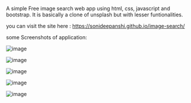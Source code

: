 A simple Free image search web app using html, css, javascript and bootstrap. It is basically a clone of unsplash but with lesser funtionalities.

you can visit the site here : https://sonideepanshi.github.io/image-search/

some Screenshots of application:

![image](https://user-images.githubusercontent.com/106514031/185804340-649e9315-28e7-4e9e-b6aa-cd0f8411b5c0.png)

![image](https://user-images.githubusercontent.com/106514031/185804959-b653156c-0ed0-4305-8a8b-b46662a53c9b.png)

![image](https://user-images.githubusercontent.com/106514031/185805048-6d56a1e4-2c17-4632-989c-cc1f05f2e1ab.png)

![image](https://user-images.githubusercontent.com/106514031/185805090-dbb4825d-ad2a-4a8b-9a10-ab6db335b7f7.png)

![image](https://user-images.githubusercontent.com/106514031/185805114-b0f1b0a7-b856-427a-98e3-d40f95da75a6.png)
